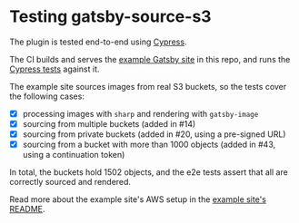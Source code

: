 # Testing gatsby-source-s3

The plugin is tested end-to-end using [Cypress](https://www.cypress.io/).

The CI builds and serves the
[example Gatsby site](../examples/gatsby-starter-source-s3) in this repo, and
runs the [Cypress tests](e2e/main.spec.js) against it.

The example site sources images from real S3 buckets, so the tests cover the
following cases:

- [x] processing images with `sharp` and rendering with `gatsby-image`
- [x] sourcing from multiple buckets (added in #14)
- [x] sourcing from private buckets (added in #20, using a pre-signed URL)
- [x] sourcing from a bucket with more than 1000 objects (added in #43, using a
      continuation token)

In total, the buckets hold 1502 objects, and the e2e tests assert that all are
correctly sourced and rendered.

Read more about the example site's AWS setup in the
[example site's README](../examples/gatsby-starter-source-s3).
